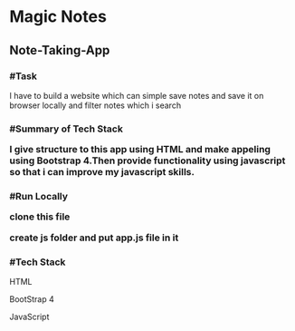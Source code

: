 <h1>Magic Notes</h1>

<h2>Note-Taking-App</h2>

<h3>#Task</h3>
<p>I have to build a website which can simple save notes and save it on browser locally and filter notes which i search</p>

<h3>#Summary of Tech Stack
<p>I give structure to this app using HTML and make appeling using Bootstrap 4.Then provide functionality using javascript so that i can improve my javascript skills.
 
 <h3>#Run Locally
 <p>clone this file</p>
  <p>create js folder and put app.js file in it</p>
 
  
  <h3>#Tech Stack</h3>
  
  <p>HTML</p>
  <p>BootStrap 4</p>
  <p>JavaScript</p>
 

